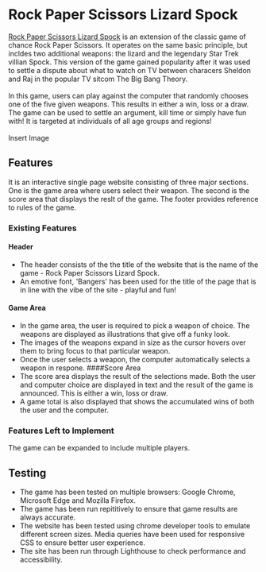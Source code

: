 # Rock Paper Scissors Lizard Spock
<a href="https://farehasi.github.io/Rock-Paper-Scissors-Lizard-Spock/" target="_blank">Rock Paper Scissors Lizard Spock</a> is an extension of the classic game of chance Rock Paper Scissors. It operates on the same basic principle, but incldes two additional weapons: the lizard and the legendary Star Trek villian Spock. This version of the game gained popularity after it was used to settle a dispute about what to watch on TV between characers Sheldon and Raj in the popular TV sitcom The Big Bang Theory.
<br>
<br>
In this game, users can play against the computer that randomly chooses one of the five given weapons. This results in either a win, loss or a draw. The game can be used to settle an argument, kill time or simply have fun with! It is targeted at individuals of all age groups and regions!
<br>
<br>
Insert Image
## Features
It is an interactive single page website consisting of three major sections. One is the game area where users select their weapon. The second is the score area that displays the reslt of the game. The footer provides reference to rules of the game. 
### Existing Features
#### Header
- The header consists of the the title of the website that is the name of the game - Rock Paper Scissors Lizard Spock.
- An emotive font, 'Bangers' has been used for the title of the page that is in line with the vibe of the site - playful and fun!
#### Game Area
- In the game area, the user is required to pick a weapon of choice. The weapons are displayed as illustrations that give off a funky look.
- The images of the weapons expand in size as the cursor hovers over them to bring focus to that particular weapon.
- Once the user selects a weapon, the computer automatically selects a weapon in respone.
####Score Area
- The score area displays the result of the selections made. Both the user and computer choice are displayed in text and the result of the game is announced. This is either a win, loss or draw.
- A game total is also displayed that shows the accumulated wins of both the user and the computer.
### Features Left to Implement
The game can be expanded to include multiple players.
## Testing
- The game has been tested on multiple browsers: Google Chrome, Microsoft Edge and Mozilla Firefox.
- The game has been run repititively to ensure that game results are always accurate.
- The website has been tested using chrome developer tools to emulate different screen sizes. Media queries have been used for responsive CSS to ensure better user experience.
- The site has been run through Lighthouse to check performance and accessibility.

 
 


